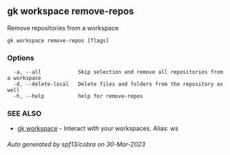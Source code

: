 ## gk workspace remove-repos

Remove repositories from a workspace

```
gk workspace remove-repos [flags]
```

### Options

```
  -a, --all            Skip selection and remove all repositories from a workspace
  -d, --delete-local   Delete files and folders from the repository as well
  -h, --help           help for remove-repos
```

### SEE ALSO

* [gk workspace](gk_workspace.md)	 - Interact with your workspaces. Alias: ws

###### Auto generated by spf13/cobra on 30-Mar-2023
